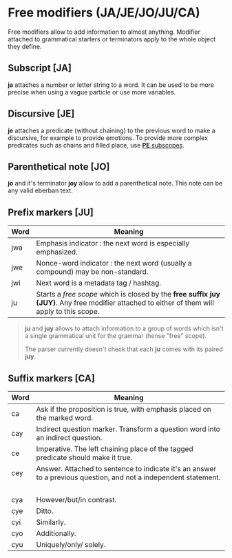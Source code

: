 # Free modifiers (JA/JE/JO/JU/CA)

Free modifiers allow to add information to almost anything. Modifier attached to
grammatical starters or terminators apply to the whole object they define.

## Subscript [JA]

**ja** attaches a number or letter string to a word. It can be used to be more
precise when using a vague particle or use more variables.

## Discursive [JE]

**je** attaches a predicate (without chaining) to the previous word to make a
discursive, for example to provide emotions. To provide more complex predicates
such as chains and filled place, use [**PE** subscopes](PE.md).

## Parenthetical note [JO]

**jo** and it's terminator **joy** allow to add a parenthetical note. This note
can be any valid eberban text.

## Prefix markers [JU]

| Word | Meaning                                                                                                                                        |
| ---- | ---------------------------------------------------------------------------------------------------------------------------------------------- |
| jwa  | Emphasis indicator : the next word is especially emphasized.                                                                                   |
| jwe  | Nonce-word indicator : the next word (usually a compound) may be non-standard.                                                                 |
| jwi  | Next word is a metadata tag / hashtag.                                                                                                         |
| ju   | Starts a *free scope* which is closed by the **free suffix juy (JUY)**. Any free modifier attached to either of them will apply to this scope. |

> **ju** and **juy** allows to attach information to a group of words which
> isn't a single grammatical unit for the grammar (hense "free" scope).
>
> The parser currently doesn't check that each **ju** comes with its paired
> **juy**.

## Suffix markers [CA]

| Word   | Meaning                                                                                                          |
| ------ | ---------------------------------------------------------------------------------------------------------------- |
| ca     | Ask if the proposition is true, with emphasis placed on the marked word.                                         |
| cay    | Indirect question marker. Transform a question word into an indirect question.                                   |
| ce     | Imperative. The left chaining place of the tagged predicate should make it true.                                 |
| cey    | Answer. Attached to sentence to indicate it's an answer to a previous question, and not a independent statement. |
| &nbsp; |                                                                                                                  |
| cya    | However/but/in contrast.                                                                                         |
| cye    | Ditto.                                                                                                           |
| cyi    | Similarly.                                                                                                       |
| cyo    | Additionally.                                                                                                    |
| cyu    | Uniquely/only/ solely.                                                                                           |